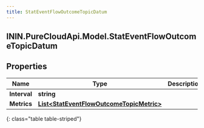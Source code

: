 ```yaml
---
title: StatEventFlowOutcomeTopicDatum
---
```

## ININ.PureCloudApi.Model.StatEventFlowOutcomeTopicDatum

## Properties

|Name | Type | Description | Notes|
|------------ | ------------- | ------------- | -------------|
| **Interval** | **string** |  | [optional] |
| **Metrics** | [**List&lt;StatEventFlowOutcomeTopicMetric&gt;**](StatEventFlowOutcomeTopicMetric.html) |  | [optional] |
{: class="table table-striped"}


